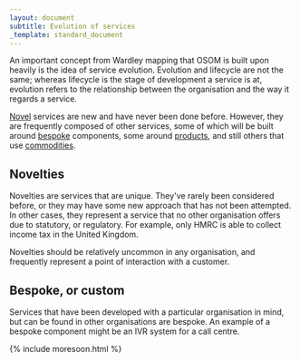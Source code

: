```yaml
---
layout: document
subtitle: Evolution of services
_template: standard_document
---
```


An important concept from Wardley mapping that OSOM is built upon heavily is the idea of service evolution. Evolution and lifecycle are not the same; whereas lifecycle is the stage of development a service is at, evolution refers to the relationship between the organisation and the way it regards a service.

[Novel](#novel) services are new and have never been done before. However, they are frequently composed of other services, some of which will be built around [bespoke](#bespoke) components, some around [products](#products), and still others that use [commodities](#commodity).

## Novelties

Novelties are services that are unique. They've rarely been considered before, or they may have some new approach that has not been attempted. In other cases, they represent a service that no other organisation offers due to statutory, or regulatory. For example, only HMRC is able to collect income tax in the United Kingdom.

Novelties should be relatively uncommon in any organisation, and frequently represent a point of interaction with a customer.

## Bespoke, or custom

Services that have been developed with a particular organisation in mind, but can be found in other organisations are bespoke. An example of a bespoke component might be an IVR system for a call centre.

{% include moresoon.html %}
